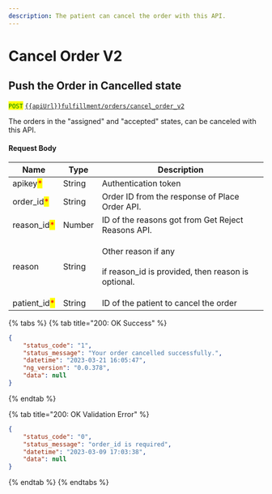 ```yaml
---
description: The patient can cancel the order with this API.
---
```


# Cancel Order V2

## Push the Order in Cancelled state

<mark style="color:green;">`POST`</mark> [`{{apiUrl}}fulfillment/orders/cancel_order_v2`](https://api.evitalrx.in/v1/fulfillment/orders/cancel_order_v2)

The orders in the "assigned" and "accepted" states, can be canceled with this API.

#### Request Body

| Name                                          | Type   | Description                                                                          |
| --------------------------------------------- | ------ | ------------------------------------------------------------------------------------ |
| apikey<mark style="color:red;">\*</mark>      | String | Authentication token                                                                 |
| order\_id<mark style="color:red;">\*</mark>   | String | Order ID from the response of Place Order API.                                       |
| reason\_id<mark style="color:red;">\*</mark>  | Number | ID of the reasons got from Get Reject Reasons API.                                   |
| reason                                        | String | <p>Other reason if any<br><br>if reason_id is provided, then reason is optional.</p> |
| patient\_id<mark style="color:red;">\*</mark> | String | ID of the patient to cancel the order                                                |

{% tabs %}
{% tab title="200: OK Success" %}
```json
{
    "status_code": "1",
    "status_message": "Your order cancelled successfully.",
    "datetime": "2023-03-21 16:05:47",
    "ng_version": "0.0.378",
    "data": null
}
```
{% endtab %}

{% tab title="200: OK Validation Error" %}
```json
{
    "status_code": "0",
    "status_message": "order_id is required",
    "datetime": "2023-03-09 17:03:38",
    "data": null
}
```
{% endtab %}
{% endtabs %}
